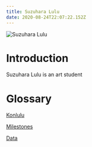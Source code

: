```yaml
---
title: Suzuhara Lulu
date: 2020-08-24T22:07:22.152Z
---
```

![Suzuhara Lulu](/img/uploads/suzuhara-lulu-1.webp)

# Introduction

Suzuhara Lulu is an art student

# Glossary

[Konlulu](./konlulu)

[Milestones](./milestones)

[Data](./data)

<netlify-identity/>